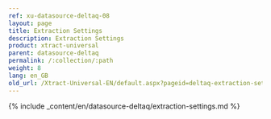 ```yaml
---
ref: xu-datasource-deltaq-08
layout: page
title: Extraction Settings
description: Extraction Settings
product: xtract-universal
parent: datasource-deltaq
permalink: /:collection/:path
weight: 8
lang: en_GB
old_url: /Xtract-Universal-EN/default.aspx?pageid=deltaq-extraction-settings
---
```


{% include _content/en/datasource-deltaq/extraction-settings.md %}